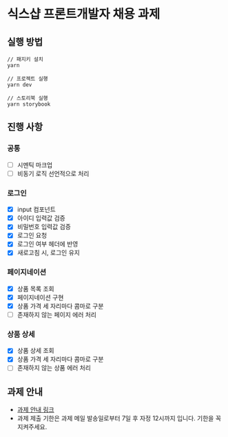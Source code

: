 # 식스샵 프론트개발자 채용 과제

## 실행 방법

```
// 패지키 설치
yarn

// 프로젝트 실행
yarn dev

// 스토리북 실행
yarn storybook
```

## 진행 사항

### 공통

- [ ] 시멘틱 마크업
- [ ] 비동기 로직 선언적으로 처리

### 로그인

- [x] input 컴포넌트
- [x] 아이디 입력값 검증
- [x] 비밀번호 입력값 검증
- [x] 로그인 요청
- [x] 로그인 여부 헤더에 반영
- [x] 새로고침 시, 로그인 유지

### 페이지네이션

- [x] 상품 목록 조회
- [x] 페이지네이션 구현
- [x] 상품 가격 세 자리마다 콤마로 구분
- [ ] 존재하지 않는 페이지 에러 처리

### 상품 상세

- [x] 상품 상세 조회
- [x] 상품 가격 세 자리마다 콤마로 구분
- [ ] 존재하지 않는 상품 에러 처리

## 과제 안내

- [과제 안내 링크](https://www.notion.so/sixshop/af7f8a9586b648e6ba92a8c24ff0ef66)
- 과제 제출 기한은 과제 메일 발송일로부터 7일 후 자정 12시까지 입니다. 기한을 꼭 지켜주세요.
